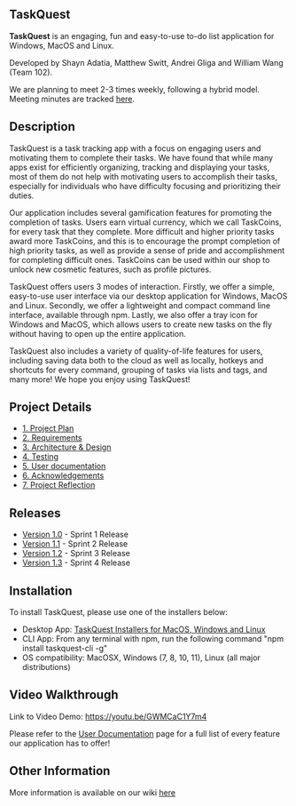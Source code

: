 ## TaskQuest

**TaskQuest** is an engaging, fun and easy-to-use to-do list application for Windows, MacOS and Linux.

Developed by Shayn Adatia, Matthew Switt, Andrei Gliga and William Wang (Team 102).

We are planning to meet 2-3 times weekly, following a hybrid model. Meeting minutes are tracked [here](https://git.uwaterloo.ca/s4adatia/cs-346-project/-/wikis/Meeting-Minutes).

## Description

TaskQuest is a task tracking app with a focus on engaging users and motivating them to complete their tasks. We have found that while many apps exist for efficiently organizing, tracking and displaying your tasks, most of them do not help with motivating users to accomplish their tasks, especially for individuals who have difficulty focusing and prioritizing their duties.

Our application includes several gamification features for promoting the completion of tasks. Users earn virtual currency, which we call TaskCoins, for every task that they complete. More difficult and higher priority tasks award more TaskCoins, and this is to encourage the prompt completion of high priority tasks, as well as provide a sense of pride and accomplishment for completing difficult ones. TaskCoins can be used within our shop to unlock new cosmetic features, such as profile pictures.

TaskQuest offers users 3 modes of interaction. Firstly, we offer a simple, easy-to-use user interface via our desktop application for Windows, MacOS and Linux. Secondly, we offer a lightweight and compact command line interface, available through npm. Lastly, we also offer a tray icon for Windows and MacOS, which allows users to create new tasks on the fly without having to open up the entire application.

TaskQuest also includes a variety of quality-of-life features for users, including saving data both to the cloud as well as locally, hotkeys and shortcuts for every command, grouping of tasks via lists and tags, and many more! We hope you enjoy using TaskQuest!

## Project Details
* [1. Project Plan](https://git.uwaterloo.ca/s4adatia/cs-346-project/-/wikis/Project-Plan)
* [2. Requirements](https://git.uwaterloo.ca/s4adatia/cs-346-project/-/wikis/Requirements)
* [3. Architecture & Design](https://git.uwaterloo.ca/s4adatia/cs-346-project/-/wikis/Architecture-&-Design)
* [4. Testing](https://git.uwaterloo.ca/s4adatia/cs-346-project/-/wikis/Testing)
* [5. User documentation](https://git.uwaterloo.ca/s4adatia/cs-346-project/-/wikis/User-Documentation)
* [6. Acknowledgements](https://git.uwaterloo.ca/s4adatia/cs-346-project/-/wikis/Acknowledgements)
* [7. Project Reflection](https://git.uwaterloo.ca/s4adatia/cs-346-project/-/wikis/Project-Reflection)

## Releases
* [Version 1.0](https://git.uwaterloo.ca/s4adatia/cs-346-project/-/wikis/Sprint-1-Release) - Sprint 1 Release
* [Version 1.1](https://git.uwaterloo.ca/s4adatia/cs-346-project/-/wikis/Sprint-2-Release) - Sprint 2 Release
* [Version 1.2](https://git.uwaterloo.ca/s4adatia/cs-346-project/-/wikis/Sprint-3-Release) - Sprint 3 Release
* [Version 1.3](https://git.uwaterloo.ca/s4adatia/cs-346-project/-/wikis/Sprint-4-Release) - Sprint 4 Release

## Installation
To install TaskQuest, please use one of the installers below:
- Desktop App: [TaskQuest Installers for MacOS, Windows and Linux](https://www.jdeploy.com/~taskquest)
- CLI App: From any terminal with npm, run the following command "npm install taskquest-cli -g"
- OS compatibility: MacOSX, Windows (7, 8, 10, 11), Linux (all major distributions)

## Video Walkthrough
Link to Video Demo: https://youtu.be/GWMCaC1Y7m4

Please refer to the [User Documentation](https://git.uwaterloo.ca/s4adatia/cs-346-project/-/wikis/User-Documentation) page for a full list of every feature our application has to offer!

## Other Information
More information is available on our wiki [here](https://git.uwaterloo.ca/s4adatia/cs-346-project/-/wikis/Home)
